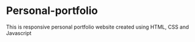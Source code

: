 # Personal-portfolio
This is responsive personal portfolio website created using HTML, CSS and Javascript
